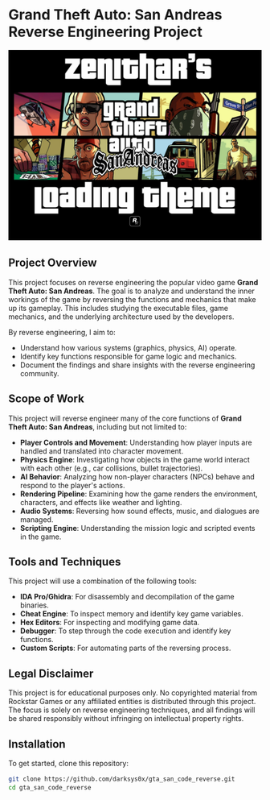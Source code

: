 # Grand Theft Auto: San Andreas Reverse Engineering Project

![GTA San Andreas](./images/gta_san_andreas_cover.png)





## Project Overview

This project focuses on reverse engineering the popular video game **Grand Theft Auto: San Andreas**. The goal is to analyze and understand the inner workings of the game by reversing the functions and mechanics that make up its gameplay. This includes studying the executable files, game mechanics, and the underlying architecture used by the developers.

By reverse engineering, I aim to:

- Understand how various systems (graphics, physics, AI) operate.
- Identify key functions responsible for game logic and mechanics.
- Document the findings and share insights with the reverse engineering community.

## Scope of Work

This project will reverse engineer many of the core functions of **Grand Theft Auto: San Andreas**, including but not limited to:

- **Player Controls and Movement**: Understanding how player inputs are handled and translated into character movement.
- **Physics Engine**: Investigating how objects in the game world interact with each other (e.g., car collisions, bullet trajectories).
- **AI Behavior**: Analyzing how non-player characters (NPCs) behave and respond to the player's actions.
- **Rendering Pipeline**: Examining how the game renders the environment, characters, and effects like weather and lighting.
- **Audio Systems**: Reversing how sound effects, music, and dialogues are managed.
- **Scripting Engine**: Understanding the mission logic and scripted events in the game.

## Tools and Techniques

This project will use a combination of the following tools:

- **IDA Pro/Ghidra**: For disassembly and decompilation of the game binaries.
- **Cheat Engine**: To inspect memory and identify key game variables.
- **Hex Editors**: For inspecting and modifying game data.
- **Debugger**: To step through the code execution and identify key functions.
- **Custom Scripts**: For automating parts of the reversing process.

## Legal Disclaimer

This project is for educational purposes only. No copyrighted material from Rockstar Games or any affiliated entities is distributed through this project. The focus is solely on reverse engineering techniques, and all findings will be shared responsibly without infringing on intellectual property rights.

## Installation

To get started, clone this repository:

```bash
git clone https://github.com/darksys0x/gta_san_code_reverse.git
cd gta_san_code_reverse
